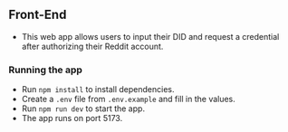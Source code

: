 ## Front-End

- This web app allows users to input their DID and request a credential after authorizing their Reddit account.

### Running the app

- Run `npm install` to install dependencies.
- Create a `.env` file from `.env.example` and fill in the values.
- Run `npm run dev` to start the app.
- The app runs on port 5173.
